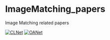 # ImageMatching_papers
Image Matching related papers

[![CLNet](https://img.shields.io/badge/Paper_1-Click_here-brightgreen)](https://github.com/yourusername/Paper-Library/blob/main/File/paper1.tex)
[![OANet](https://img.shields.io/badge/Paper_2-Click_here-brightgreen)](https://github.com/yourusername/Paper-Library/blob/main/File/paper2.tex)
